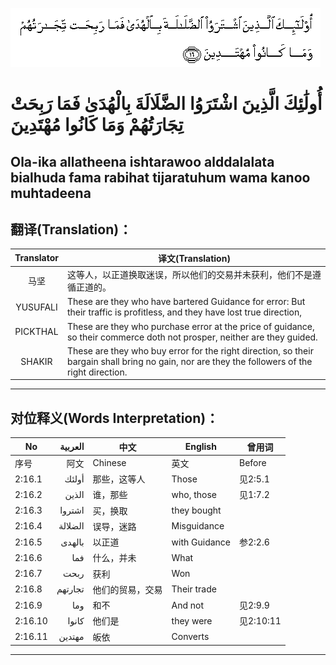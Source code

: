 ![002:016](images/002_016.gif)

#  أُولَٰئِكَ الَّذِينَ اشْتَرَوُا الضَّلَالَةَ بِالْهُدَىٰ فَمَا رَبِحَتْ تِجَارَتُهُمْ وَمَا كَانُوا مُهْتَدِينَ 

## Ola-ika allatheena ishtarawoo alddalalata bialhuda fama rabihat tijaratuhum wama kanoo muhtadeena

## 翻译(Translation)：

| Translator | 译文(Translation)                                            |
|:----------:| ------------------------------------------------------------ |
| 马坚       | 这等人，以正道换取迷误，所以他们的交易并未获利，他们不是遵循正道的。 |
| YUSUFALI   | These are they who have bartered Guidance for error: But their traffic is profitless, and they have lost true direction, |
| PICKTHAL   | These are they who purchase error at the price of guidance, so their commerce doth not prosper, neither are they guided. |
| SHAKIR     | These are they who buy error for the right direction, so their bargain shall bring no gain, nor are they the followers of the right direction. |

---

## 对位释义(Words Interpretation)：

| No      | العربية | 中文             | English       | 曾用词    |
| ------- | -------:| ---------------- | ------------- | --------- |
| 序号    | 阿文    | Chinese          | 英文          | Before    |
| 2:16.1  | أولئك   | 那些，这等人     | Those         | 见2:5.1   |
| 2:16.2  | الذين   | 谁，那些         | who, those    | 见1:7.2   |
| 2:16.3  | اشتروا  | 买，换取         | they bought   |           |
| 2:16.4  | الضلالة | 误导，迷路       | Misguidance   |           |
| 2:16.5  | بالهدى  | 以正道           | with Guidance | 参2:2.6   |
| 2:16.6  | فما     | 什么，并未       | What          |           |
| 2:16.7  | ربحت    | 获利             | Won           |           |
| 2:16.8  | تجارتهم | 他们的贸易，交易 | Their trade   |           |
| 2:16.9  | وما     | 和不             | And not       | 见2:9.9   |
| 2:16.10 | كانوا   | 他们是           | they were     | 见2:10:11 |
| 2:16.11 | مهتدين  | 皈依             | Converts      |           |

---
